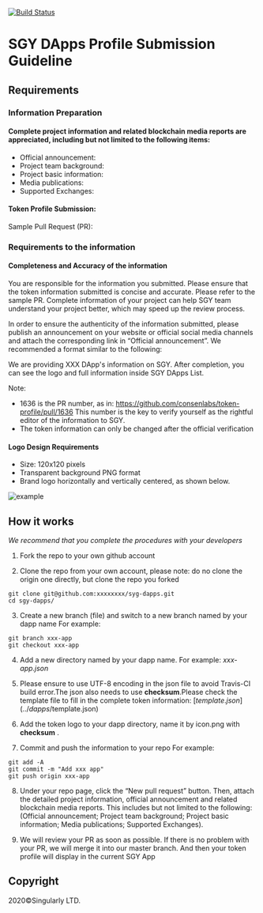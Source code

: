 [![Build Status][ci-badge]][ci-url]


[ci-badge]: https://github.com/openethereum/openethereum/workflows/Build%20and%20Test%20Suite/badge.svg
[ci-url]: https://github.com/openethereum/openethereum/actions

# SGY DApps Profile Submission Guideline

## Requirements
### Information Preparation
#### Complete project information and related blockchain media reports are appreciated, including but not limited to the following items:

- Official announcement: 
- Project team background:
- Project basic information:
- Media publications:
- Supported Exchanges:

#### Token Profile Submission:
Sample Pull Request (PR): 


### Requirements to the information
#### Completeness and Accuracy of the information
You are responsible for the information you submitted. Please ensure that the token information submitted is concise and accurate. Please refer to the sample PR. Complete information of your project can help SGY team understand your project better, which may speed up the review process. 

In order to ensure the authenticity of the information submitted, please publish an announcement on your website or official social media channels and attach the corresponding link in “Official announcement”. We recommended a format similar to the following:

We are providing XXX DApp's information on SGY. After completion, you can see the logo and full information inside SGY DApps List.

Note:
- 1636 is the PR number, as in: https://github.com/consenlabs/token-profile/pull/1636 
This number is the key to verify yourself as the rightful editor of the information to SGY.
- The token information can only be changed after the official verification

#### Logo Design Requirements
- Size: 120x120 pixels
- Transparent background PNG format
- Brand logo horizontally and vertically centered, as shown below.

![example](./logo.png)


## How it works
*We recommend that you complete the procedures with your developers*

1. Fork the repo to your own github account


2. Clone the repo from your own account, please note: do no clone the origin one directly, but clone the repo you forked
```
git clone git@github.com:xxxxxxxx/syg-dapps.git
cd sgy-dapps/
```


3. Create a new branch (file) and switch to a new branch named by your dapp name
  For example:
```
git branch xxx-app
git checkout xxx-app
```


4. Add a new directory named by your dapp name. 
  For example:
  *xxx-app.json* 


5. Please ensure to use UTF-8 encoding in the json file to avoid Travis-CI build error.The json also needs to use **checksum**.Please check the template file to fill in the complete token information: [$template.json](../dapps/$template.json)


6. Add the token logo to your dapp directory, name it by icon.png with **checksum** .

7. Commit and push the information to your repo
  For example:
```
git add -A
git commit -m "Add xxx app"
git push origin xxx-app
```


8. Under your repo page, click the “New pull request” button. Then, attach the detailed  project information, official announcement and related blockchain media reports. This includes but not limited to the following: (Official announcement; Project team background; Project basic information; Media publications; Supported Exchanges).

9. We will review your PR as soon as possible. If there is no problem with your PR, we will merge it into our master branch. And then your token profile will display in the current SGY App


## Copyright

2020&copy;Singularly LTD.
